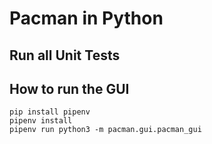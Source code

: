 # Pacman in Python

## Run all Unit Tests

## How to run the GUI
 ```
 pip install pipenv
 pipenv install
 pipenv run python3 -m pacman.gui.pacman_gui
 ```
